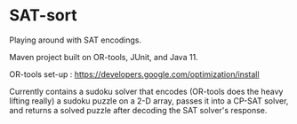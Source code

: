 # SAT-sort
Playing around with SAT encodings.

Maven project built on OR-tools, JUnit, and Java 11.

OR-tools set-up : https://developers.google.com/optimization/install

Currently contains a sudoku solver that encodes (OR-tools does the heavy lifting really) a sudoku puzzle on a 2-D array, passes it into a CP-SAT solver, and returns a solved puzzle after decoding the SAT solver's response.
